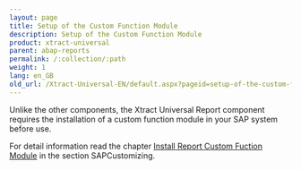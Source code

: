 ```yaml
---
layout: page
title: Setup of the Custom Function Module
description: Setup of the Custom Function Module
product: xtract-universal
parent: abap-reports
permalink: /:collection/:path
weight: 1
lang: en_GB
old_url: /Xtract-Universal-EN/default.aspx?pageid=setup-of-the-custom-function-module
---
```


Unlike the other components, the Xtract Universal Report component requires the installation of a custom function module in your SAP system before use.

For detail information read the chapter [Install Report Custom Fuction Module]() in the section SAPCustomizing.